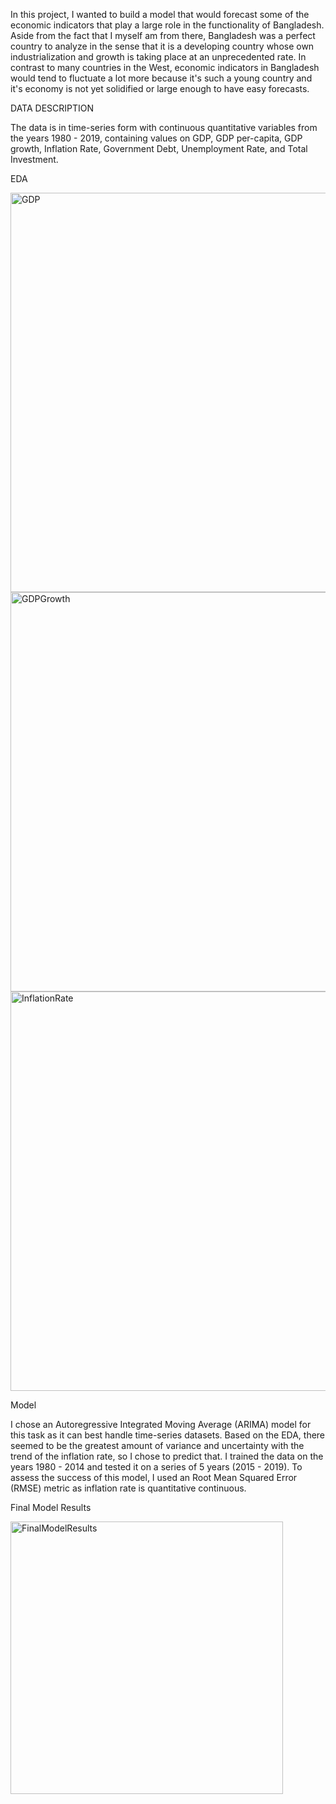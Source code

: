 In this project, I wanted to build a model that would forecast some of the economic indicators that play a large role in the functionality of Bangladesh. Aside from the fact that I myself am from there, Bangladesh was a perfect country to analyze in the sense that it is a developing country whose own industrialization and growth is taking place at an unprecedented rate. In contrast to many countries in the West, economic indicators in Bangladesh would tend to fluctuate a lot more because it's such a young country and it's economy is not yet solidified or large enough to have easy forecasts.

DATA DESCRIPTION

The data is in time-series form with continuous quantitative variables from the years 1980 - 2019, containing values on GDP, GDP per-capita, GDP growth, Inflation Rate, Government Debt, Unemployment Rate, and Total Investment. 

EDA


<img width="639" alt="GDP" src="https://user-images.githubusercontent.com/85206295/148713187-02ff6ed3-3f0a-4cfe-a890-d4328bdb1f79.png">

<img width="639" alt="GDPGrowth" src="https://user-images.githubusercontent.com/85206295/148713196-1d38317c-796f-495f-9c15-2ee2bd68765d.png">

<img width="639" alt="InflationRate" src="https://user-images.githubusercontent.com/85206295/148712785-26d9c770-ff71-4125-8a4d-26cad3323fa7.png">

Model

I chose an Autoregressive Integrated Moving Average (ARIMA) model for this task as it can best handle time-series datasets. Based on the EDA, there seemed to be the greatest amount of variance and uncertainty with the trend of the inflation rate, so I chose to predict that. I trained the data on the years 1980 - 2014 and tested it on a series of 5 years (2015 - 2019). To assess the success of this model, I used an  Root Mean Squared Error (RMSE) metric as inflation rate is quantitative continuous. 

Final Model Results

<img width="436" alt="FinalModelResults" src="https://user-images.githubusercontent.com/85206295/148716246-c252de55-6500-44b8-97af-8b1df3730fdb.png">
